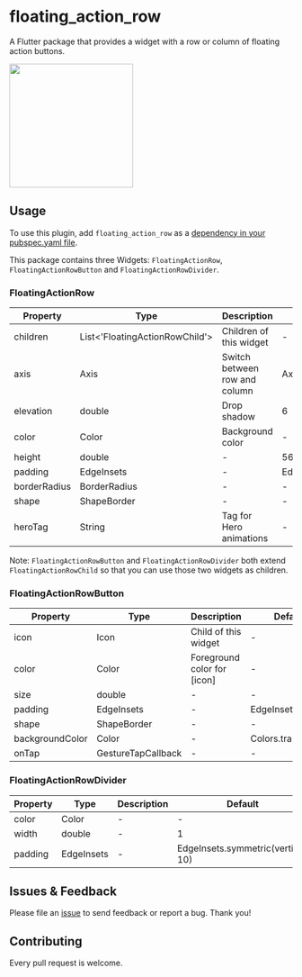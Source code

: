 # floating_action_row

A Flutter package that provides a widget with a row or column of floating action buttons.

<img src="https://raw.githubusercontent.com/niklas-8/floating_action_row/master/assets/1.jpg" width="220px">

## Usage

To use this plugin, add `floating_action_row` as a [dependency in your pubspec.yaml file](https://flutter.io/platform-plugins/).

This package contains three Widgets: `FloatingActionRow`, `FloatingActionRowButton` and `FloatingActionRowDivider`.

### FloatingActionRow

| Property     | Type                           | Description                   | Default           |
|--------------|--------------------------------|-------------------------------|-------------------|
| children     | List<'FloatingActionRowChild'> | Children of this widget       | -                 |
| axis         | Axis                           | Switch between row and column | Axis.horizontal   |
| elevation    | double                         | Drop shadow                   | 6                 |
| color        | Color                          | Background color              | -                 |
| height       | double                         | -                             | 56                |
| padding      | EdgeInsets                     | -                             | EdgeInsets.all(0) |
| borderRadius | BorderRadius                   | -                             | -                 |
| shape        | ShapeBorder                    | -                             | -                 |
| heroTag      | String                         | Tag for Hero animations       | -                 |

Note: `FloatingActionRowButton` and `FloatingActionRowDivider` both extend `FloatingActionRowChild` so that you can use those two widgets as children.

### FloatingActionRowButton

| Property        | Type               | Description                 | Default            |
|-----------------|--------------------|-----------------------------|--------------------|
| icon            | Icon               | Child of this widget        | -                  |
| color           | Color              | Foreground color for [icon] | -                  |
| size            | double             | -                           | -                  |
| padding         | EdgeInsets         | -                           | EdgeInsets.all(0)  |
| shape           | ShapeBorder        | -                           | -                  |
| backgroundColor | Color              | -                           | Colors.transparent |
| onTap           | GestureTapCallback | -                           | -                  |

### FloatingActionRowDivider

| Property | Type       | Description | Default                            |
|----------|------------|-------------|------------------------------------|
| color    | Color      | -           | -                                  |
| width    | double     | -           | 1                                  |
| padding  | EdgeInsets | -           | EdgeInsets.symmetric(vertical: 10) |

## Issues & Feedback

Please file an [issue](https://github.com/niklas-8/floating_action_row/issues) to send feedback or report a bug. Thank you!

## Contributing

Every pull request is welcome.

